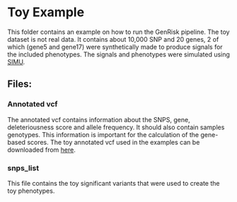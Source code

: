 # Toy Example

This folder contains an example on how to run the GenRisk pipeline.
The toy dataset is not real data. It contains about 10,000 SNP and 20 genes, 
2 of which (gene5 and gene17) were synthetically made to produce signals for the included phenotypes.
The signals and phenotypes were simulated using [SIMU](https://github.com/precimed/simu).

## Files:
### Annotated vcf
The annotated vcf contains information about the SNPS, gene, deleteriousness score and allele frequency.
It should also contain samples genotypes. This information is important for the calculation of the gene-based scores.
The toy annotated vcf used in the examples can be downloaded from [here](https://uni-bonn.sciebo.de/s/WQroVFBQ8NXNnF1).

### snps_list
This file contains the toy significant variants that were used to create the toy phenotypes.

